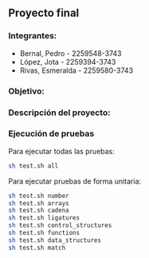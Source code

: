 ## Proyecto final 

### Integrantes:
- Bernal, Pedro - 2259548-3743
- López, Jota - 2259394-3743
- Rivas, Esmeralda - 2259580-3743

### Objetivo:

### Descripción del proyecto:

### Ejecución de pruebas

Para ejecutar todas las pruebas:

```bash
sh test.sh all
```

Para ejecutar pruebas de forma unitaria:

```bash
sh test.sh number
sh test.sh arrays
sh test.sh cadena
sh test.sh ligatures
sh test.sh control_structures
sh test.sh functions
sh test.sh data_structures
sh test.sh match
```
